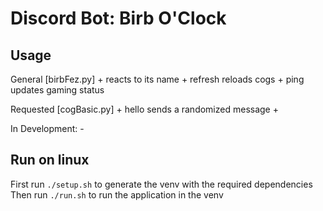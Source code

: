 # Discord Bot: Birb O'Clock

## Usage 

General		[birbFez.py]
	+ reacts to its name
	+ refresh	reloads cogs
	+ ping		updates gaming status

Requested	[cogBasic.py]
	+ hello		sends a randomized message
	+  

In Development:
	- 

## Run on linux

First run `./setup.sh` to generate the venv with the required dependencies
Then run `./run.sh` to run the application in the venv
